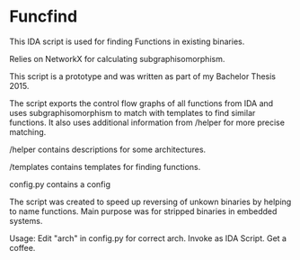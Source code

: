 # Funcfind

This IDA script is used for finding Functions in existing binaries.

Relies on NetworkX for calculating subgraphisomorphism.

This script is a prototype and was written as part of my Bachelor Thesis 2015.

The script exports the control flow graphs of all functions from IDA and uses subgraphisomorphism to match with templates to find similar functions. It also uses additional information from /helper for more precise matching.

/helper contains descriptions for some architectures.

/templates contains templates for finding functions.

config.py  contains a config

The script was created to speed up reversing of unkown binaries by helping to name functions. Main purpose was for stripped binaries in embedded systems.


Usage:
Edit "arch" in config.py for correct arch. Invoke as IDA Script. Get a coffee.





